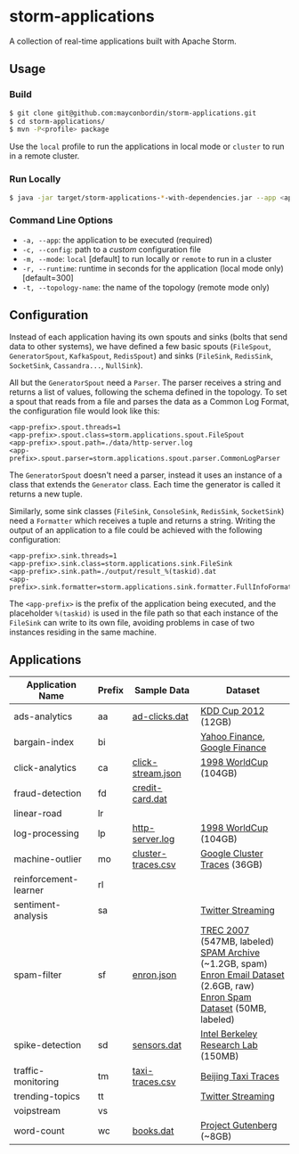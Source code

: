 storm-applications
==================

A collection of real-time applications built with Apache Storm.

## Usage

### Build

```bash
$ git clone git@github.com:mayconbordin/storm-applications.git
$ cd storm-applications/
$ mvn -P<profile> package
```

Use the `local` profile to run the applications in local mode or `cluster` to run in a remote cluster.

### Run Locally

```bash
$ java -jar target/storm-applications-*-with-dependencies.jar --app <application-name>
```

### Command Line Options

 - `-a, --app`: the application to be executed (required)
 - `-c, --config`: path to a *custom* configuration file
 - `-m, --mode`: `local` [default] to run locally or `remote` to run in a cluster
 - `-r, --runtime`: runtime in seconds for the application (local mode only) [default=300]
 - `-t, --topology-name`: the name of the topology (remote mode only)

## Configuration

Instead of each application having its own spouts and sinks (bolts that send data to other systems), we have defined a few basic spouts (`FileSpout`, `GeneratorSpout`, `KafkaSpout`, `RedisSpout`) and sinks (`FileSink`, `RedisSink`, `SocketSink`, `Cassandra...`, `NullSink`).

All but the `GeneratorSpout` need a `Parser`. The parser receives a string and returns a list of values, following the schema defined in the topology. To set a spout that reads from a file and parses the data as a Common Log Format, the configuration file would look like this:

```
<app-prefix>.spout.threads=1
<app-prefix>.spout.class=storm.applications.spout.FileSpout
<app-prefix>.spout.path=./data/http-server.log
<app-prefix>.spout.parser=storm.applications.spout.parser.CommonLogParser
```

The `GeneratorSpout` doesn't need a parser, instead it uses an instance of a class that extends the `Generator` class. Each time the generator is called it returns a new tuple.

Similarly, some sink classes (`FileSink`, `ConsoleSink`, `RedisSink`, `SocketSink`) need a `Formatter` which receives a tuple and returns a string. Writing the output of an application to a file could be achieved with the following configuration:

```
<app-prefix>.sink.threads=1
<app-prefix>.sink.class=storm.applications.sink.FileSink
<app-prefix>.sink.path=./output/result_%(taskid).dat
<app-prefix>.sink.formatter=storm.applications.sink.formatter.FullInfoFormatter
```

The `<app-prefix>` is the prefix of the application being executed, and the placeholder `%(taskid)` is used in the file path so that each instance of the `FileSink` can write to its own file, avoiding problems in case of two instances residing in the same machine.

## Applications

| Application Name      | Prefix | Sample Data              | Dataset
|-----------------------|--------|--------------------------|--------
| ads-analytics         | aa     | [ad-clicks.dat][13]      | [KDD Cup 2012][8] (12GB)
| bargain-index         | bi     |                          | [Yahoo Finance][2], [Google Finance][3]
| click-analytics       | ca     | [click-stream.json][14]  | [1998 WorldCup][7] (104GB)
| fraud-detection       | fd     | [credit-card.dat][15]    |
| linear-road           | lr     |                          |
| log-processing        | lp     | [http-server.log][16]    | [1998 WorldCup][7] (104GB)
| machine-outlier       | mo     | [cluster-traces.csv][17] | [Google Cluster Traces][6] (36GB)
| reinforcement-learner | rl     |                          |
| sentiment-analysis    | sa     |                          | [Twitter Streaming][5]
| spam-filter           | sf     | [enron.json][18]         | [TREC 2007][9] (547MB, labeled)<br />[SPAM Archive][10] (~1.2GB, spam)<br />[Enron Email Dataset][11] (2.6GB, raw)<br />[Enron Spam Dataset][12] (50MB, labeled)
| spike-detection       | sd     | [sensors.dat][19]        | [Intel Berkeley Research Lab][4] (150MB)
| traffic-monitoring    | tm     | [taxi-traces.csv][22]    | [Beijing Taxi Traces][21]
| trending-topics       | tt     |                          | [Twitter Streaming][5]
| voipstream            | vs     |                          |
| word-count            | wc     | [books.dat][20]          | [Project Gutenberg][1] (~8GB)


[1]: http://www.gutenberg.org/
[2]: https://finance.yahoo.com/
[3]: https://www.google.com/finance
[4]: http://db.csail.mit.edu/labdata/labdata.html
[5]: https://dev.twitter.com/docs/api/streaming
[6]: http://code.google.com/p/googleclusterdata/
[7]: http://ita.ee.lbl.gov/html/contrib/WorldCup.html
[8]: http://www.kddcup2012.org/c/kddcup2012-track2/data
[9]: http://plg.uwaterloo.ca/~gvcormac/spam/
[10]: http://untroubled.org/spam/
[11]: http://www.cs.cmu.edu/~./enron/
[12]: http://nlp.cs.aueb.gr/software_and_datasets/Enron-Spam/index.html

[13]: data/ad-clicks.dat
[14]: data/click-stream.json
[15]: data/credit-card.dat
[16]: data/http-server.log
[17]: data/cluster-traces.csv
[18]: data/enron.json
[19]: data/sensors.dat
[20]: data/books.dat

[21]: http://anrg.usc.edu/www/downloads/
[22]: data/taxi-traces.csv
